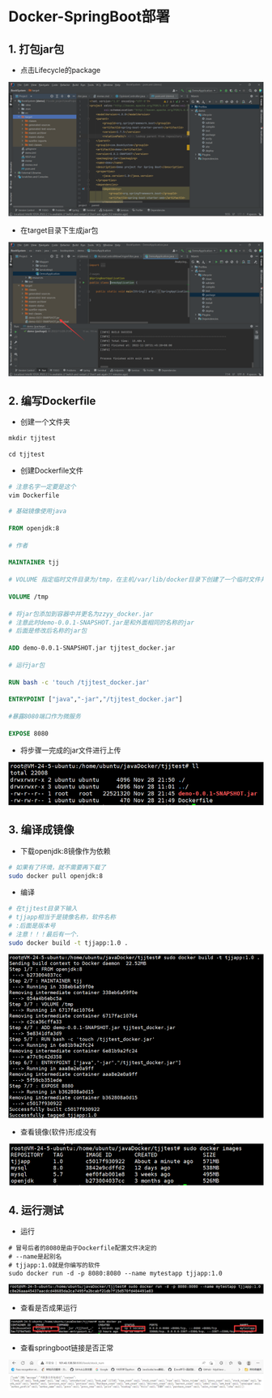# Docker-SpringBoot部署

## 1. 打包jar包

- 点击Lifecycle的package

![image-20221128214005181](https://raw.githubusercontent.com/bigshcool/myPic/main/image-20221128214005181.png)

- 在target目录下生成jar包

![image-20221128214557960](https://raw.githubusercontent.com/bigshcool/myPic/main/image-20221128214557960.png)

## 2. 编写Dockerfile

- 创建一个文件夹

```
mkdir tjjtest

cd tjjtest
```

- 创建Dockerfile文件

```sh
# 注意名字一定要是这个
vim Dockerfile
```



```dockerfile
# 基础镜像使用java
  
FROM openjdk:8

# 作者

MAINTAINER tjj

# VOLUME 指定临时文件目录为/tmp，在主机/var/lib/docker目录下创建了一个临时文件并链接到容器的/tmp

VOLUME /tmp

# 将jar包添加到容器中并更名为zzyy_docker.jar
# 注意此时demo-0.0.1-SNAPSHOT.jar是和外面相同的名称的jar
# 后面是修改后名称的jar包

ADD demo-0.0.1-SNAPSHOT.jar tjjtest_docker.jar

# 运行jar包

RUN bash -c 'touch /tjjtest_docker.jar'

ENTRYPOINT ["java","-jar","/tjjtest_docker.jar"]

#暴露8080端口作为微服务

EXPOSE 8080
```

- 将步骤一完成的jar文件进行上传

![image-20221128215209015](https://raw.githubusercontent.com/bigshcool/myPic/main/image-20221128215209015.png)



## 3. 编译成镜像

- 下载openjdk:8镜像作为依赖

```sh
# 如果有了环境，就不需要再下载了
sudo docker pull openjdk:8
```

- 编译

```sh
# 在tjjtest目录下输入
# tjjapp相当于是镜像名称，软件名称
# :后面是版本号
# 注意！！！最后有一个.
sudo docker build -t tjjapp:1.0 .
```

![image-20221128215910038](https://raw.githubusercontent.com/bigshcool/myPic/main/image-20221128215910038.png)

- 查看镜像(软件)形成没有

![image-20221128220015538](https://raw.githubusercontent.com/bigshcool/myPic/main/image-20221128220015538.png)

## 4. 运行测试

- 运行

```
# 冒号后者的8080是由于Dockerfile配置文件决定的
# --name是起别名
# tjjapp:1.0就是你编写的软件
sudo docker run -d -p 8080:8080 --name mytestapp tjjapp:1.0
```

![image-20221128220854992](https://raw.githubusercontent.com/bigshcool/myPic/main/image-20221128220854992.png)

- 查看是否成果运行

![image-20221128220936090](https://raw.githubusercontent.com/bigshcool/myPic/main/image-20221128220936090.png)

- 查看springboot链接是否正常

![image-20221128221135007](https://raw.githubusercontent.com/bigshcool/myPic/main/image-20221128221135007.png)

